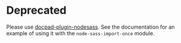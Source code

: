 # Deprecated
 
Please use [docpad-plugin-nodesass](https://www.npmjs.com/package/docpad-plugin-nodesass). See the documentation for an example of using it with the `node-sass-import-once` module.
